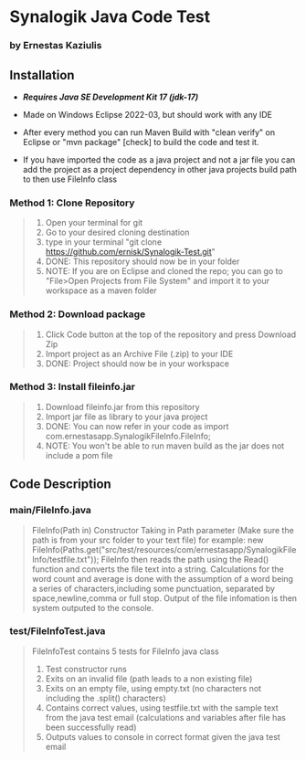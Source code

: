# Synalogik Java Code Test
### by Ernestas Kaziulis



## Installation
- ***Requires Java SE Development Kit 17 (jdk-17)***

- Made on Windows Eclipse 2022-03, but should work with any IDE

- After every method you can run Maven Build with "clean verify" on Eclipse or "mvn package" [check] to build the code and test it.

- If you have imported the code as a java project and not a jar file you can add the project as a project dependency in other java projects build path to then use FileInfo class

### Method 1: Clone Repository
> 1. Open your terminal for git
> 2. Go to your desired cloning destination
> 3. type in your terminal "git clone https://github.com/ernisk/Synalogik-Test.git"
> 4. DONE: This repository should now be in your folder
> 5. NOTE: If you are on Eclipse and cloned the repo; you can go to "File>Open Projects from File System" and import it to your workspace as a maven folder

### Method 2: Download package
> 1. Click Code button at the top of the repository and press Download Zip
> 2. Import project as an Archive File (.zip) to your IDE
> 3. DONE: Project should now be in your workspace

### Method 3: Install fileinfo.jar
> 1. Download fileinfo.jar from this repository
> 2. Import jar file as library to your java project
> 3. DONE: You can now refer in your code as import com.ernestasapp.SynalogikFileInfo.FileInfo;
> 4. NOTE: You won't be able to run maven build as the jar does not include a pom file

## Code Description

### main/FileInfo.java
> FileInfo(Path in) Constructor Taking in Path parameter (Make sure the path is from your src folder to your text file) for example: 
> new FileInfo(Paths.get("src/test/resources/com/ernestasapp/SynalogikFileInfo/testfile.txt"));
> FileInfo then reads the path using the Read() function and converts the file text into a string.
> Calculations for the word count and average is done with the assumption of a word being a series of characters,including some punctuation, separated by 
> space,newline,comma or full stop.
> Output of the file infomation is then system outputed to the console.

### test/FileInfoTest.java
> FileInfoTest contains 5 tests for FileInfo java class
> 1. Test constructor runs
> 2. Exits on an invalid file (path leads to a non existing file)
> 3. Exits on an empty file, using empty.txt (no characters not including the .split() characters)
> 4. Contains correct values, using testfile.txt with the sample text from the java test email (calculations and variables after file has been successfully read)
> 5. Outputs values to console in correct format given the java test email

